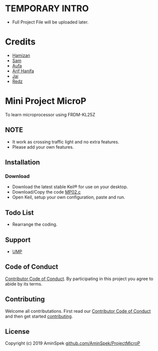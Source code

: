 # TEMPORARY INTRO
- Full Project File will be uploaded later.

# Credits
- [Hamizan](https://www.instagram.com/_hmzn_)
- [Sam](https://www.instagram.com/hisyamuddin_tajudin)
- [Aufa](https://www.instagram.com/auu_faa)
- [Arif Hanifa](https://www.instagram.com/marhani_9s)
- [Jai](https://www.instagram.com/azairiemohdyusof)
- [Redz](https://www.instagram.com/redz_lampo)

# Mini Project MicroP
To learn microprocessor using FRDM-KL25Z

## NOTE
- It work as crossing traffic light and no extra features. 
- Please add your own features.

## Installation

### Download
- Download the latest stable Keil® for use on your desktop.
- Download/Copy the code [MP02.c](https://raw.githubusercontent.com/AminSpek/ProjectMicroP/master/MP02.c)
- Open Keil, setup your own configuration, paste and run.

## Todo List
- Rearrange the coding.


## Support

- [UMP](https://www.ump.edu.my)


## Code of Conduct

[Contributor Code of Conduct][CODE_OF_CONDUCT]. By participating in this project you agree to abide by its terms.

## Contributing

Welcome all contributations. First read our [Contributor Code of Conduct][CODE_OF_CONDUCT] and then get started [contributing][CONTRIBUTING].

## License

Copyright (c) 2019 AminSpek [github.com/AminSpek/ProjectMicroP][github]



[release]: https://github.com/AminSpek/ProjectMicroP
[website]: https://github.com/AminSpek/ProjectMicroP
[github]: https://github.com/AminSpek/ProjectMicroP
[USAGE]: ./USAGE.md
[CHANGELOG]: ./CHANGELOG.md
[CODE_OF_CONDUCT]: ./CODE_OF_CONDUCT.md
[CONTRIBUTING]: ./CONTRIBUTING.md
